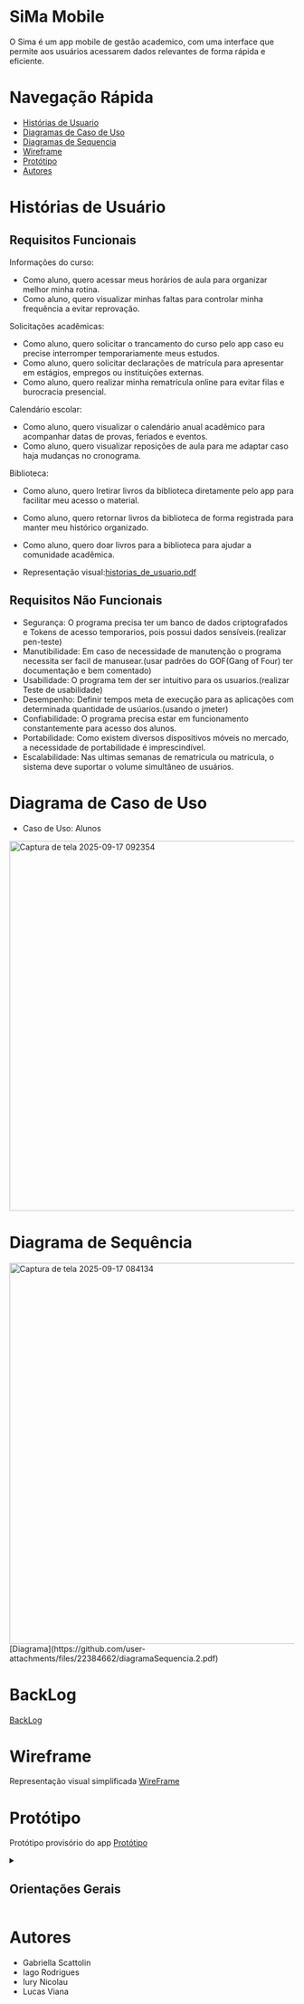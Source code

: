 # SiMa Mobile
O Sima é um app mobile de gestão academico, com uma interface que permite aos usuários acessarem dados relevantes de forma rápida e eficiente.

# Navegação Rápida
* [ Histórias de Usuario ](#Histórias-de-Usuario)
* [ Diagramas de Caso de Uso ](#Diagramas-de-Caso-de-Uso)
* [ Diagramas de Sequencia ](#Diagramas-de-Sequencia)
* [ Wireframe ](#Diagrama_visual)
* [ Protótipo ](#Protótipo)
* [ Autores ](#Autores)

# Histórias de Usuário 

## Requisitos Funcionais

Informações do curso:
* Como aluno, quero acessar meus horários de aula para organizar melhor minha rotina.
* Como aluno, quero visualizar minhas faltas para controlar minha frequência a evitar reprovação.


Solicitações acadêmicas:
* Como aluno, quero solicitar o trancamento do curso pelo app caso eu precise interromper
temporariamente meus estudos.
* Como aluno, quero solicitar declarações de matrícula para apresentar em estágios, empregos ou instituições externas.
* Como aluno, quero realizar minha rematrícula online para evitar filas e burocracia presencial.
  
  
Calendário escolar:
* Como aluno, quero visualizar o calendário anual acadêmico para acompanhar datas de provas, feriados e eventos.
* Como aluno, quero visualizar reposições de aula para me adaptar caso haja mudanças no cronograma.


Biblioteca:
* Como aluno, quero lretirar livros da biblioteca diretamente pelo app para facilitar meu acesso o material.
* Como aluno, quero retornar livros da biblioteca de forma registrada para manter meu histórico organizado.
* Como aluno, quero doar livros para a biblioteca para ajudar a comunidade acadêmica.

* Representação visual:[historias_de_usuario.pdf](https://github.com/user-attachments/files/22384241/historias_de_usuario.1.pdf)

## Requisitos Não Funcionais

* Segurança: O programa precisa ter um banco de dados criptografados e Tokens de acesso temporarios, pois possui dados sensíveis.(realizar pen-teste)
* Manutibilidade: Em caso de necessidade de manutenção o programa necessita ser facil de manusear.(usar padrões do GOF(Gang of Four) ter documentação e bem comentado)
* Usabilidade: O programa tem der ser intuitivo para os usuarios.(realizar Teste de usabilidade)
* Desempenho: Definir tempos meta de execução para as aplicações com determinada quantidade de usúarios.(usando o jmeter)
* Confiabilidade: O programa precisa estar em funcionamento constantemente para acesso dos alunos.
* Portabilidade: Como existem diversos dispositivos móveis no mercado, a necessidade de portabilidade é imprescindível.
* Escalabilidade: Nas ultimas semanas de rematricula ou matricula, o sistema deve suportar o volume simultâneo de usuários.

# Diagrama de Caso de Uso

* Caso de Uso: Alunos
<img width="538" height="654" alt="Captura de tela 2025-09-17 092354" src="https://github.com/user-attachments/assets/4cf1bb3c-9da8-48b5-8dc0-5c994d81e452" />

# Diagrama de Sequência

<img width="1095" height="674" alt="Captura de tela 2025-09-17 084134" src="https://github.com/user-attachments/assets/a6f8cc76-439f-4295-ae70-a0f54df86312" />
[Diagrama](https://github.com/user-attachments/files/22384662/diagramaSequencia.2.pdf)

# BackLog
[BackLog](https://github.com/users/IuryNi/projects/6)

# Wireframe
Representação visual simplificada
[WireFrame](https://www.figma.com/proto/hyUspCnZ7IQWMP0nR52Tst/Dravter-Lo-fi-Wireframe-Kit--Community-?node-id=5905-634&p=f&t=TA63gO2EmN0ybfLE-1&scaling=min-zoom&content-scaling=fixed&page-id=709%3A14319&starting-point-node-id=5905%3A634)

# Protótipo
Protótipo provisório do app 
[Protótipo](https://www.figma.com/proto/6B38xuZSYpVvjsyD8SWhpP/SiMA---Prot%C3%B3tipo?node-id=0-1&t=QEinYtB4Gsj76kTo-1)

<details>
<summary><h2>Orientações Gerais</h2></summary>

### 🧭 Antes de iniciar o desenvolvimento

---

#### 🔹 Clonar o repositório
```bash
git clone git@github.com:IuryNi/Trabalho-do-Arnaldo-SiMa.git
```

#### 🔹 Acessar a pasta do projeto
```bash
cd Trabalho-do-Arnaldo-SiMa
```

#### 🔹 Instalar as dependências
```bash
npm install
```

---

### 🌱 Criar uma nova branch a partir da branch principal (`main`)

#### Verifique a branch atual:
```bash
git branch
```

#### Caso não esteja na branch `main`, altere para ela:
```bash
git checkout main
```

#### Crie uma nova branch para a funcionalidade ou ajuste que será desenvolvido  
Recomenda-se seguir o padrão **Conventional Commits** para nomear branches, por exemplo:
```
feat/CreateHeader
feat/CreateEndPointToFaltas
fix/AdjustLoginValidation
```

**Exemplo:**
```bash
git checkout -b feat/CreateHeader
```

---

### 💾 Adicionar as alterações ao controle de versão

#### Verifique os arquivos modificados:
```bash
git status
```

#### Adicione as alterações ao stage:
```bash
git add .
```

#### Confirme novamente:
```bash
git status
```

#### Realize o commit utilizando o padrão **Conventional Commits**:
```bash
git commit -m "feat: create header component"
```

---

### ☁️ Enviar a branch para o repositório remoto
```bash
git push -u origin feat/CreateHeader
```

---

### 📌 Criar o Pull Request (PR)

1. Acesse a aba **Pull Requests** no GitHub.  
2. Clique em **New Pull Request**.  
3. Em **Compare**, selecione cuidadosamente a sua branch.  
4. Defina um título claro e descritivo, seguindo o padrão:
   ```
   feat: create header component
   ```
   ou
   ```
   feat: implement endpoint to manage student absences
   ```
5. Adicione uma breve descrição sobre o que foi desenvolvido.  
6. Clique em **Create Pull Request** e confirme.  
7. Verifique se o PR foi criado corretamente.

---

</details>

# Autores
* Gabriella Scattolin
* Iago Rodrigues
* Iury Nicolau
* Lucas Viana


